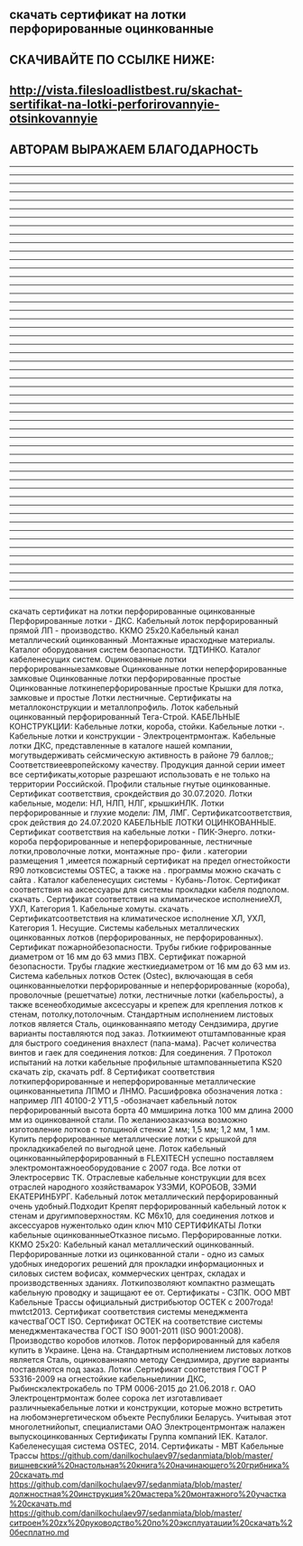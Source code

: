 скачать сертификат на лотки перфорированные оцинкованные
--------------------------------------------------
СКАЧИВАЙТЕ ПО ССЫЛКЕ НИЖЕ:
--------------------------------------------------
http://vista.filesloadlistbest.ru/skachat-sertifikat-na-lotki-perforirovannyie-otsinkovannyie
--------------------------------------------------
АВТОРАМ ВЫРАЖАЕМ БЛАГОДАРНОСТЬ
--------------------------------------------------
--------------------------------------------------
--------------------------------------------------
--------------------------------------------------
--------------------------------------------------
--------------------------------------------------
--------------------------------------------------
--------------------------------------------------
--------------------------------------------------
--------------------------------------------------
--------------------------------------------------
--------------------------------------------------
--------------------------------------------------
--------------------------------------------------
--------------------------------------------------
--------------------------------------------------
--------------------------------------------------
--------------------------------------------------
--------------------------------------------------
--------------------------------------------------
--------------------------------------------------
--------------------------------------------------
--------------------------------------------------
--------------------------------------------------
--------------------------------------------------
--------------------------------------------------
--------------------------------------------------
--------------------------------------------------
--------------------------------------------------
--------------------------------------------------
--------------------------------------------------
--------------------------------------------------
--------------------------------------------------
--------------------------------------------------
--------------------------------------------------
--------------------------------------------------
--------------------------------------------------
--------------------------------------------------
--------------------------------------------------
--------------------------------------------------
--------------------------------------------------
--------------------------------------------------
--------------------------------------------------
--------------------------------------------------
--------------------------------------------------
--------------------------------------------------
--------------------------------------------------
--------------------------------------------------
--------------------------------------------------
--------------------------------------------------
--------------------------------------------------
--------------------------------------------------
--------------------------------------------------
скачать сертификат на лотки перфорированные оцинкованные Перфорированные лотки - ДКС. Кабельный лоток перфорированный прямой ЛП - производство. ККМО 25х20.Кабельный канал металлический оцинкованный .Монтажные ирасходные материалы. Каталог оборудования систем безопасности. ТДТИНКО. Каталог кабеленесущих систем. Оцинкованные лотки перфорированныезамковые  Оцинкованные лотки неперфорированные замковые Оцинкованные лотки перфорированные простые  Оцинкованные лоткинеперфорированные простые  Крышки для лотка, замковые и простые Лотки лестничные. Сертификаты на металлоконструкции и металлопрофиль. Лоток кабельный оцинкованный перфорированный  Тега-Строй. КАБЕЛЬНЫЕ КОНСТРУКЦИИ: Кабельные лотки, короба, стойки. Кабельные лотки -. Кабельные лотки и конструкции - Электроцентрмонтаж. Кабельные лотки ДКС, представленные в каталоге нашей компании, могутвыдерживать сейсмическую активность в районе 79 баллов;; Соответствиеевропейскому качеству. Продукция данной серии имеет все сертификаты,которые разрешают использовать е не только на территории Российской. Профили стальные гнутые оцинкованные. Сертификат соответствия, срокдействия до 30.07.2020. Лотки кабельные, модели: НЛ, НЛП, НЛГ, крышкиНЛК. Лотки перфорированные и глухие модели: ЛМ, ЛМГ. Сертификатсоответствия, срок действия до 24.07.2020
КАБЕЛЬНЫЕ ЛОТКИ ОЦИНКОВАННЫЕ. Сертификат соответствия на кабельные лотки - ПИК-Энерго. лотки-короба перфорированные и неперфорированные, лестничные лотки,проволочные лотки, монтажные про- фили . категории размещения 1 ,имеется пожарный сертификат на предел огнестойкости R90 лотковсистемы OSTEC, а также на . программы можно скачать с сайта . Каталог кабеленесущих системы  - Кубань-Лоток. Сертификат соответствия на аксессуары для системы прокладки кабеля подполом. скачать . Сертификат соответствия на климатическое исполнениеХЛ, УХЛ, Категория 1. Кабельные хомуты. скачать . Сертификатсоответствия на климатическое исполнение ХЛ, УХЛ, Категория 1. Несущие. Системы кабельных металлических оцинкованных лотков (перфорированных, не перфорированных). Сертификат пожарнойбезопасности. Трубы гибкие гофрированные диаметром от 16 мм до 63 ммиз ПВХ. Сертификат пожарной безопасности. Трубы гладкие жесткиедиаметром от 16 мм до 63 мм из. Система кабельных лотков Остек (Ostec), включающая в себя оцинкованныелотки перфорированные и неперфорированные (короба), проволочные (решетчатые) лотки, лестничные лотки (кабельросты), а также всенеобходимые аксессуары и крепеж для крепления лотков к стенам, потолку,потолочным. Стандартным исполнением листовых лотков является Сталь, оцинкованнаяпо методу Сендзимира, другие варианты поставляются под заказ. Лоткиимеют отштампованные края для быстрого соединения внахлест (папа-мама). Расчет количества винтов и гаек для соединения лотков: Для соединения. 7 Протокол испытаний на лотки кабельные профильные штампованныетипа KS20 скачать zip, скачать pdf. 8 Сертификат соответствия лоткиперфорированные и неперфорированные металлические оцинкованныетипа ЛПМО и ЛНМО. Расшифровка обозначения лотка : например ЛП 40100-2 УТ1,5 -обозначает кабельный лоток перфорированный высота борта 40 ммширина лотка 100 мм длина 2000 мм из оцинкованной стали. По желаниюзаказчика возможно изготовление лотков с толщиной стенки 2 мм; 1,5 мм; 1,2 мм, 1 мм. Купить перфорированные металлические лотки с крышкой для прокладкикабелей по выгодной цене. Лоток кабельный оцинкованныйперфорированный в FLEXITECH  успешно поставляем электромонтажноеоборудование с 2007 года.
Все лотки от Электросервис ТК. Отраслевые кабельные конструкции для всех отраслей народного хозяйствамарок УЗЭМИ, КОРОБОВ, ЗЭМИ ЕКАТЕРИНБУРГ. Кабельный лоток металлический перфорированный очень удобный.Подходит  Крепят перфорированный кабельный лоток к стенам и другимповерхностям.  КС М6x10, для соединения лотков и аксессуаров нужентолько один ключ М10 СЕРТИФИКАТЫ Лотки кабельные оцинкованныеОтказное письмо. Перфорированные лотки. ККМО 25х20: Кабельный канал металлический оцинкованный. Перфорированные лотки из оцинкованной стали - одно из самых удобных инедорогих решений для прокладки информационных и силовых систем вофисах, коммерческих центрах, складах и производственных зданиях. Лоткипозволяют компактно размещать кабельную проводку и защищают ее от. Сертификаты - СЗПК. ООО МВТ Кабельные Трассы официальный дистрибьютор ОСТЕК с 2007года! mwtct2013. Сертификат соответствия системы менеджмента качестваГОСТ ISO. Сертификат ОСТЕК на соответствие системы менеджментакачества ГОСТ ISO 9001-2011 (ISO 9001:2008). Производство коробов илотков. Лоток перфорированный для кабеля купить в Украине. Цена на. Стандартным исполнением листовых лотков является Сталь, оцинкованнаяпо методу Сендзимира, другие варианты поставляются под заказ. Лотки .Сертификат соответствия ГОСТ Р 53316-2009 на огнестойкие кабельныелинии ДКС, Рыбинскэлектрокабель по ТРМ 0006-2015 до 21.06.2018 г. ОАО Электроцентрмонтаж более сорока лет изготавливает различныекабельные лотки и конструкции, которые можно встретить на любомэнергетическом объекте Республики Беларусь. Учитывая этот многолетнийопыт, специалистами ОАО Электроцентрмонтаж налажен выпускоцинкованных
Сертификаты Группа компаний IEK. Каталог. Кабеленесущая система OSTEC, 2014. Сертификаты - МВТ Кабельные Трассы
https://github.com/danilkochulaev97/sedanmiata/blob/master/вишневский%20настольная%20книга%20начинающего%20грибника%20скачать.md
https://github.com/danilkochulaev97/sedanmiata/blob/master/должностная%20инструкция%20мастера%20монтажного%20участка%20скачать.md
https://github.com/danilkochulaev97/sedanmiata/blob/master/ситроен%20zx%20руководство%20по%20эксплуатации%20скачать%20бесплатно.md